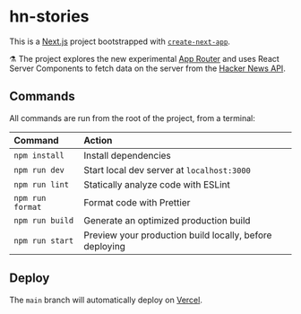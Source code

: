 # hn-stories

This is a [Next.js](https://nextjs.org) project bootstrapped with [`create-next-app`](https://github.com/vercel/next.js/tree/canary/packages/create-next-app).

:alembic: The project explores the new experimental [App Router](https://beta.nextjs.org/docs/app-directory-roadmap) and uses React Server Components to fetch data on the server from the [Hacker News API](https://github.com/HackerNews/API).

## Commands

All commands are run from the root of the project, from a terminal:

| Command          | Action                                                  |
| :--------------- | :------------------------------------------------------ |
| `npm install`    | Install dependencies                                    |
| `npm run dev`    | Start local dev server at `localhost:3000`              |
| `npm run lint`   | Statically analyze code with ESLint                     |
| `npm run format` | Format code with Prettier                               |
| `npm run build`  | Generate an optimized production build                  |
| `npm run start`  | Preview your production build locally, before deploying |

## Deploy

The `main` branch will automatically deploy on [Vercel](https://hn-stories.vercel.app).
